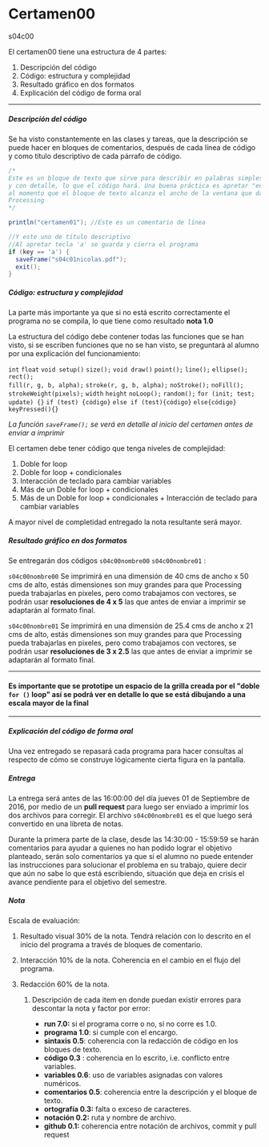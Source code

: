 # Certamen00

s04c00

El certamen00 tiene una estructura de 4 partes:

1. Descripción del código
2. Código: estructura y complejidad
3. Resultado gráfico en dos formatos
4. Explicación del código de forma oral

------

##### Descripción del código

Se ha visto constantemente en las clases y tareas, que la descripción se puede hacer en bloques de comentarios, después de cada línea de código y como título descriptivo de cada párrafo de código.

```java
/*
Este es un bloque de texto que sirve para describir en palabras simples
y con detalle, lo que el código hará. Una buena práctica es apretar "enter"
al momento que el bloque de texto alcanza el ancho de la ventana que da 
Processing
*/

println("certamen01"); //Este es un comentario de línea

//Y este uno de título descriptivo
//Al apretar tecla 'a' se guarda y cierra el programa
if (key == 'a') {
  saveFrame("s04c01nicolas.pdf");
  exit();
}
```



##### Código: estructura y complejidad

La parte más importante ya que si no está escrito correctamente el programa no se compila, lo que tiene como resultado **nota 1.0** 

La estructura del código debe contener todas las funciones que se han visto, si se escriben funciones que no se han visto, se preguntará al alumno por una explicación del funcionamiento:

`int` `float` `void setup()` `size();` `void draw()` `point();` `line();` `ellipse();` `rect();`   
`fill(r, g, b, alpha);` `stroke(r, g, b, alpha);` `noStroke();` `noFill();` `strokeWeight(pixels);` `width` `height` `noLoop();` `random();` `for (init; test; update) {}` `if (test) {código}`
 `else if (test){código}` `else{código}` `keyPressed(){}`

*La función `saveFrame();` se verá en detalle al inicio del certamen antes de enviar a imprimir*

El certamen debe tener código que tenga niveles de complejidad:

1. Doble for loop
2. Doble for loop + condicionales 
3. Interacción de teclado para cambiar variables
4. Más de un Doble for loop + condicionales 
5. Más de un Doble for loop + condicionales + Interacción de teclado para cambiar variables

A mayor nivel de completidad entregado la nota resultante será mayor.



##### Resultado gráfico en dos formatos

Se entregarán dos códigos `s04c00nombre00` `s04c00nombre01` :

`s04c00nombre00` 
Se imprimirá en una dimensión de 40 cms de ancho x 50 cms de alto, estás dimensiones son muy grandes para que Processing pueda trabajarlas en pixeles, pero como trabajamos con vectores, se podrán usar **resoluciones de 4 x 5** las que antes de enviar a imprimir se adaptarán al formato final. 

`s04c00nombre01` 
Se imprimirá en una dimensión de 25.4 cms de ancho x 21 cms de alto, estás dimensiones son muy grandes para que Processing pueda trabajarlas en pixeles, pero como trabajamos con vectores, se podrán usar **resoluciones de 3 x 2.5** las que antes de enviar a imprimir se adaptarán al formato final. 

------

#### Es importante que se prototipe un espacio de la grilla creada por el "doble `for ()` loop" así se podrá ver en detalle lo que se está dibujando a una escala mayor de la final

------



##### Explicación del código de forma oral

Una vez entregado se repasará cada programa para hacer consultas al respecto de cómo se construye lógicamente cierta figura en la pantalla.



##### Entrega

La entrega será antes de las 16:00:00 del día jueves 01 de Septiembre de 2016, por medio de un **pull request** para luego ser enviado a imprimir los dos archivos para corregir. El archivo `s04c00nombre01` es el que luego será convertido en una libreta de notas.

Durante la primera parte de la clase, desde las 14:30:00 - 15:59:59 se harán comentarios para ayudar a quienes no han podido lograr el objetivo planteado, serán solo comentarios ya que si el alumno no puede entender las instrucciones para solucionar el problema en su trabajo, quiere decir que aún no sabe lo que está escribiendo, situación que deja en crisis el avance pendiente para el objetivo del semestre.

##### Nota

Escala de evaluación: 

1. Resultado visual 30% de la nota. Tendrá relación con lo descrito en el inicio del programa a través de bloques de comentario.

2. Interacción 10% de la nota. Coherencia en el cambio en el flujo del programa.

3. Redacción 60% de la nota. 

   1. Descripción de cada item en donde puedan existir errores para descontar la nota y factor por error:

      - **run 7.0:** si el programa corre o no, si no corre es 1.0.
      - **programa 1.0**: si cumple con el encargo.
      - **sintaxis 0.5**: coherencia con la redacción de código en los bloques de texto.
      - **código 0.3** : coherencia en lo escrito, i.e. conflicto entre variables.
      - **variables 0.6**: uso de variables asignadas con valores numéricos.
      - **comentarios 0.5**: coherencia entre la descripción y el bloque de texto.
      - **ortografía 0.3:** falta o exceso de caracteres.
      - **notación 0.2:** ruta y nombre de archivo.
      - **github 0.1:** coherencia entre notación de archivos, commit y pull request

      ​

